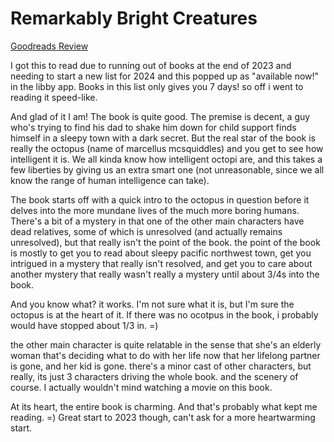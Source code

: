 # Remarkably Bright Creatures
[Goodreads Review](https://www.goodreads.com/review/show/6125537783)

I got this to read due to running out of books at the end of 2023 and needing to start a new list for 2024 and this popped up as "available now!" in the libby app. Books in this list only gives you 7 days! so off i went to reading it speed-like.

And glad of it I am! The book is quite good. The premise is decent, a guy who's trying to find his dad to shake him down for child support finds himself in a sleepy town with a dark secret. But the real star of the book is really the octopus (name of marcellus mcsquiddles) and you get to see how intelligent it is. We all kinda know how intelligent octopi are, and this takes a few liberties by giving us an extra smart one (not unreasonable, since we all know the range of human intelligence can take).

The book starts off with a quick intro to the octopus in question before it delves into the more mundane lives of the much more boring humans. There's a bit of a mystery in that one of the other main characters have dead relatives, some of which is unresolved (and actually remains unresolved), but that really isn't the point of the book. the point of the book is mostly to get you to read about sleepy pacific northwest town, get you intrigued in a mystery that really isn't resolved, and get you to care about another mystery that really wasn't really a mystery until about 3/4s into the book.

And you know what? it works. I'm not sure what it is, but I'm sure the octopus is at the heart of it. If there was no ocotpus in the book, i probably would have stopped about 1/3 in. =)

the other main character is quite relatable in the sense that she's an elderly woman that's deciding what to do with her life now that her lifelong partner is gone, and her kid is gone. there's a minor cast of other characters, but really, its just 3 characters driving the whole book. and the scenery of course. I actually wouldn't mind watching a movie on this book.

At its heart, the entire book is charming. And that's probably what kept me reading. =) Great start to 2023 though, can't ask for a more heartwarming start.